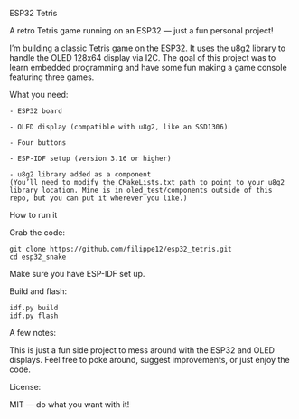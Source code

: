 ESP32 Tetris

A retro Tetris game running on an ESP32 — just a fun personal project!

I’m building a classic Tetris game on the ESP32. It uses the u8g2 library to handle the OLED 128x64 display via I2C. The goal of this project was to learn embedded programming and have some fun making a game console featuring three games.

What you need:

    - ESP32 board

    - OLED display (compatible with u8g2, like an SSD1306)

    - Four buttons

    - ESP-IDF setup (version 3.16 or higher)

    - u8g2 library added as a component
    (You’ll need to modify the CMakeLists.txt path to point to your u8g2 library location. Mine is in oled_test/components outside of this repo, but you can put it wherever you like.)


How to run it

Grab the code:

    git clone https://github.com/filippe12/esp32_tetris.git
    cd esp32_snake

Make sure you have ESP-IDF set up.

Build and flash:

    idf.py build
    idf.py flash


A few notes:

This is just a fun side project to mess around with the ESP32 and OLED displays. Feel free to poke around, suggest improvements, or just enjoy the code.


License:

MIT — do what you want with it!
